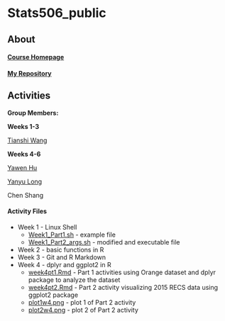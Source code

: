 # Stats506_public

## About 

#### [Course Homepage](http://jbhender.github.io/Stats506/F20)
#### [My Repository](https://github.com/rurithu/Stats506_public)

## Activities 
**Group Members:**

**Weeks 1-3**

[Tianshi Wang](https://github.com/SkyWang0919/Stats506_public)

**Weeks 4-6**

[Yawen Hu](https://github.com/yawenh/Stats506_public)

[Yanyu Long](https://github.com/longyyu/Stats506_public)

Chen Shang 

#### Activity Files
* Week 1 - Linux Shell
  + [Week1_Part1.sh](https://github.com/rurithu/Stats506_public/blob/master/activities/week1/week1_part1.sh) - example file 
  + [Week1_Part2_args.sh](https://github.com/rurithu/Stats506_public/blob/master/activities/week1/week1_part2_args.sh) - modified and executable file 
* Week 2 - basic functions in R 
* Week 3 - Git and R Markdown
* Week 4 - dplyr and ggplot2 in R
  + [week4pt1.Rmd](https://github.com/rurithu/Stats506_public/blob/master/activities/week4/week4pt1.Rmd) - Part 1 activities using Orange dataset and dplyr package to analyze the dataset
  + [week4pt2.Rmd](https://github.com/rurithu/Stats506_public/blob/master/activities/week4/week4pt2.Rmd) - Part 2 activity visualizing 2015 RECS data using ggplot2 package
  + [plot1w4.png](https://github.com/rurithu/Stats506_public/blob/master/activities/week4/plot1w4.png) - plot 1 of Part 2 activity 
  + [plot2w4.png](https://github.com/rurithu/Stats506_public/blob/master/activities/week4/plot2w4.png) - plot 2 of Part 2 activity

  
